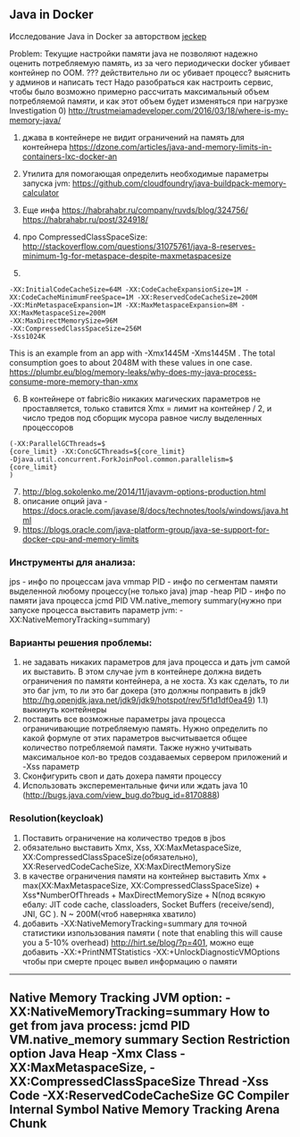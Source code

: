 ## Java in Docker

Исследование Java in Docker за авторством [jeckep](https://github.com/jeckep)

Problem:
Текущие настройки памяти java не позволяют надежно оценить потребляемую память, из за чего периодически docker убивает контейнер по OOM. ??? действительно ли ос убивает процесс? выяснить у админов и написать тест
Надо разобраться как настроить сервис, чтобы было возможно примерно рассчитать максимальный объем потребляемой памяти, и как этот объем будет изменяться при нагрузке
Investigation
0) http://trustmeiamadeveloper.com/2016/03/18/where-is-my-memory-java/
1) джава в контейнере не видит ограничений на память для контейнера
https://dzone.com/articles/java-and-memory-limits-in-containers-lxc-docker-an
2) Утилита для помогающая определить необходимые параметры запуска jvm: https://github.com/cloudfoundry/java-buildpack-memory-calculator
3) Еще инфа https://habrahabr.ru/company/ruvds/blog/324756/
https://habrahabr.ru/post/324918/

4) про CompressedClassSpaceSize: http://stackoverflow.com/questions/31075761/java-8-reserves-minimum-1g-for-metaspace-despite-maxmetaspacesize

5)
 ```
-XX:InitialCodeCacheSize=64M -XX:CodeCacheExpansionSize=1M -XX:CodeCacheMinimumFreeSpace=1M -XX:ReservedCodeCacheSize=200M
-XX:MinMetaspaceExpansion=1M -XX:MaxMetaspaceExpansion=8M -XX:MaxMetaspaceSize=200M
-XX:MaxDirectMemorySize=96M
-XX:CompressedClassSpaceSize=256M
-Xss1024K
```
This is an example from an app with -Xmx1445M -Xms1445M . The total consumption goes to about 2048M with these values in one case.
https://plumbr.eu/blog/memory-leaks/why-does-my-java-process-consume-more-memory-than-xmx

6) В контейнере от fabric8io никаких магических параметров не проставляется, только ставится Xmx = лимит на контейнер / 2, и число тредов под сборщик мусора равное числу выделенных процессоров
```
(-XX:ParallelGCThreads=$
{core_limit} -XX:ConcGCThreads=${core_limit}
-Djava.util.concurrent.ForkJoinPool.common.parallelism=$
{core_limit}
)
```

7) http://blog.sokolenko.me/2014/11/javavm-options-production.html
8) описание опций java - https://docs.oracle.com/javase/8/docs/technotes/tools/windows/java.html
9) https://blogs.oracle.com/java-platform-group/java-se-support-for-docker-cpu-and-memory-limits

### Инструменты для анализа:
jps - инфо по процессам java
vmmap PID - инфо по сегментам памяти выделенной любому процессу(не только java)
jmap -heap PID - инфо по памяти java процесса
jcmd PID VM.native_memory summary(нужно при запуске процесса выставить параметр jvm: -XX:NativeMemoryTracking=summary)

### Варианты решения проблемы:
1) не задавать никаких параметров для java процесса и дать jvm самой их выставить. В этом случае jvm в контейнере должна видеть ограничения по памяти контейнера, а не хоста. Хз как сделать, то ли это баг jvm, то ли это баг докера (это должны поправить в jdk9 http://hg.openjdk.java.net/jdk9/jdk9/hotspot/rev/5f1d1df0ea49)
1.1) выкинуть контейнеры
2) поставить все возможные параметры java процесса ограничивающие потребляемую память. Нужно определить по какой формуле от этих параметров высчитывается общее количество потребляемой памяти. Также нужно учитывать максимальное кол-во тредов создаваемых сервером приложений и -Xss параметр 
3) Сконфигурить своп и дать дохера памяти процессу
4) Использовать эксперементальные фичи или ждать java 10 (http://bugs.java.com/view_bug.do?bug_id=8170888)

### Resolution(keycloak)
1) Поставить ограничение на количество тредов в jbos
2) обязательно выставить Xmx, Xss, XX:MaxMetaspaceSize, XX:CompressedClassSpaceSize(обязательно), XX:ReservedCodeCacheSize, XX:MaxDirectMemorySize
3) в качестве ограничения памяти на контейнер выставить Xmx + max(XX:MaxMetaspaceSize, XX:CompressedClassSpaceSize) + Xss*NumberOfThreads + MaxDirectMemorySize + N(под всякую ебалу: JIT code cache, classloaders, Socket Buffers (receive/send), JNI, GC ). N ~ 200M(чтоб наверняка хватило)
4) добавить -XX:NativeMemoryTracking=summary для точной статистики изпользования памяти ( note that enabling this will cause you a 5-10% overhead) http://hirt.se/blog/?p=401, можно еще добавить -XX:+PrintNMTStatistics -XX:+UnlockDiagnosticVMOptions чтобы при смерте процес вывел информацию о памяти

---
Native Memory Tracking
JVM option: -XX:NativeMemoryTracking=summary
How to get from java process: jcmd PID VM.native_memory summary
Section	Restriction option
Java Heap	-Xmx
Class	-XX:MaxMetaspaceSize, -XX:CompressedClassSpaceSize
Thread	-Xss
Code	-XX:ReservedCodeCacheSize
GC
Compiler
Internal
Symbol
Native Memory Tracking
Arena Chunk
---
